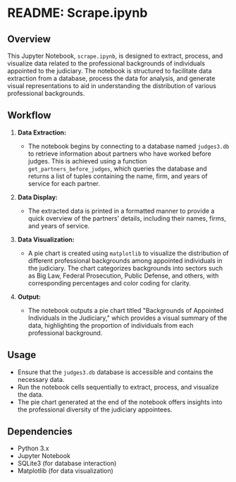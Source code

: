 # README: Scrape.ipynb

## Overview

This Jupyter Notebook, `scrape.ipynb`, is designed to extract, process, and visualize data related to the professional backgrounds of individuals appointed to the judiciary. The notebook is structured to facilitate data extraction from a database, process the data for analysis, and generate visual representations to aid in understanding the distribution of various professional backgrounds.

## Workflow

1. **Data Extraction:**
   - The notebook begins by connecting to a database named `judges3.db` to retrieve information about partners who have worked before judges. This is achieved using a function `get_partners_before_judges`, which queries the database and returns a list of tuples containing the name, firm, and years of service for each partner.

2. **Data Display:**
   - The extracted data is printed in a formatted manner to provide a quick overview of the partners' details, including their names, firms, and years of service.

3. **Data Visualization:**
   - A pie chart is created using `matplotlib` to visualize the distribution of different professional backgrounds among appointed individuals in the judiciary. The chart categorizes backgrounds into sectors such as Big Law, Federal Prosecution, Public Defense, and others, with corresponding percentages and color coding for clarity.

4. **Output:**
   - The notebook outputs a pie chart titled "Backgrounds of Appointed Individuals in the Judiciary," which provides a visual summary of the data, highlighting the proportion of individuals from each professional background.

## Usage

- Ensure that the `judges3.db` database is accessible and contains the necessary data.
- Run the notebook cells sequentially to extract, process, and visualize the data.
- The pie chart generated at the end of the notebook offers insights into the professional diversity of the judiciary appointees.

## Dependencies

- Python 3.x
- Jupyter Notebook
- SQLite3 (for database interaction)
- Matplotlib (for data visualization)
